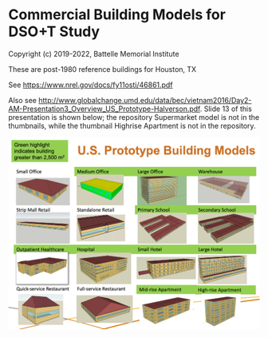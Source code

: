 # Commercial Building Models for DSO+T Study

Copyright (c) 2019-2022, Battelle Memorial Institute

These are post-1980 reference buildings for Houston, TX

See https://www.nrel.gov/docs/fy11osti/46861.pdf

Also see http://www.globalchange.umd.edu/data/bec/vietnam2016/Day2-AM-Presentation3_Overview_US_Prototype-Halverson.pdf. Slide 13 of this presentation is shown below; the repository Supermarket model is not in the thumbnails, while the thumbnail Highrise Apartment is not in the repository.

![Building Thumbnails](Reference_Buildings.png)




